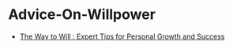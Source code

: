 # Advice-On-Willpower
- [The Way to Will : Expert Tips for Personal Growth and Success](https://jyotirgamya.org/article/way-to-will/)
